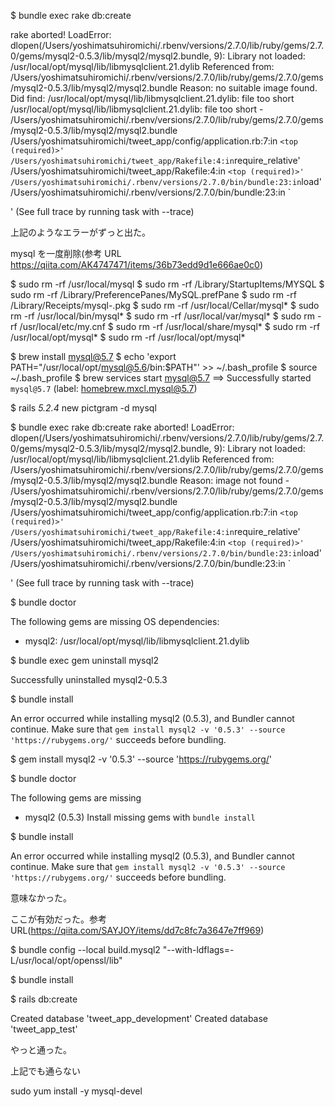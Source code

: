 \$ bundle exec rake db:create

rake aborted!
LoadError: dlopen(/Users/yoshimatsuhiromichi/.rbenv/versions/2.7.0/lib/ruby/gems/2.7.0/gems/mysql2-0.5.3/lib/mysql2/mysql2.bundle, 9): Library not loaded: /usr/local/opt/mysql/lib/libmysqlclient.21.dylib
Referenced from: /Users/yoshimatsuhiromichi/.rbenv/versions/2.7.0/lib/ruby/gems/2.7.0/gems/mysql2-0.5.3/lib/mysql2/mysql2.bundle
Reason: no suitable image found. Did find:
/usr/local/opt/mysql/lib/libmysqlclient.21.dylib: file too short
/usr/local/opt/mysql/lib/libmysqlclient.21.dylib: file too short - /Users/yoshimatsuhiromichi/.rbenv/versions/2.7.0/lib/ruby/gems/2.7.0/gems/mysql2-0.5.3/lib/mysql2/mysql2.bundle
/Users/yoshimatsuhiromichi/tweet_app/config/application.rb:7:in `<top (required)>' /Users/yoshimatsuhiromichi/tweet_app/Rakefile:4:in`require_relative'
/Users/yoshimatsuhiromichi/tweet_app/Rakefile:4:in `<top (required)>' /Users/yoshimatsuhiromichi/.rbenv/versions/2.7.0/bin/bundle:23:in`load'
/Users/yoshimatsuhiromichi/.rbenv/versions/2.7.0/bin/bundle:23:in `<main>'
(See full trace by running task with --trace)

上記のようなエラーがずっと出た。

mysql を一度削除(参考 URL https://qiita.com/AK4747471/items/36b73edd9d1e666ae0c0)

$ sudo rm -rf /usr/local/mysql
$ sudo rm -rf /Library/StartupItems/MYSQL
$ sudo rm -rf /Library/PreferencePanes/MySQL.prefPane
$ sudo rm -rf /Library/Receipts/mysql-.pkg
$ sudo rm -rf /usr/local/Cellar/mysql*
$ sudo rm -rf /usr/local/bin/mysql*
\$ sudo rm -rf /usr/local/var/mysql*
$ sudo rm -rf /usr/local/etc/my.cnf
$ sudo rm -rf /usr/local/share/mysql*
\$ sudo rm -rf /usr/local/opt/mysql*
\$ sudo rm -rf /usr/local/opt/mysql\*

$ brew install mysql@5.7
$ echo 'export PATH="/usr/local/opt/mysql@5.6/bin:$PATH"' >> ~/.bash_profile
$ source ~/.bash_profile
\$ brew services start mysql@5.7
==> Successfully started `mysql@5.7` (label: homebrew.mxcl.mysql@5.7)

\$ rails _5.2.4_ new pictgram -d mysql

\$ bundle exec rake db:create
rake aborted!
LoadError: dlopen(/Users/yoshimatsuhiromichi/.rbenv/versions/2.7.0/lib/ruby/gems/2.7.0/gems/mysql2-0.5.3/lib/mysql2/mysql2.bundle, 9): Library not loaded: /usr/local/opt/mysql/lib/libmysqlclient.21.dylib
Referenced from: /Users/yoshimatsuhiromichi/.rbenv/versions/2.7.0/lib/ruby/gems/2.7.0/gems/mysql2-0.5.3/lib/mysql2/mysql2.bundle
Reason: image not found - /Users/yoshimatsuhiromichi/.rbenv/versions/2.7.0/lib/ruby/gems/2.7.0/gems/mysql2-0.5.3/lib/mysql2/mysql2.bundle
/Users/yoshimatsuhiromichi/tweet_app/config/application.rb:7:in `<top (required)>' /Users/yoshimatsuhiromichi/tweet_app/Rakefile:4:in`require_relative'
/Users/yoshimatsuhiromichi/tweet_app/Rakefile:4:in `<top (required)>' /Users/yoshimatsuhiromichi/.rbenv/versions/2.7.0/bin/bundle:23:in`load'
/Users/yoshimatsuhiromichi/.rbenv/versions/2.7.0/bin/bundle:23:in `<main>'
(See full trace by running task with --trace)

\$ bundle doctor

The following gems are missing OS dependencies:

- mysql2: /usr/local/opt/mysql/lib/libmysqlclient.21.dylib

\$ bundle exec gem uninstall mysql2

Successfully uninstalled mysql2-0.5.3

\$ bundle install

An error occurred while installing mysql2 (0.5.3), and Bundler cannot continue.
Make sure that `gem install mysql2 -v '0.5.3' --source 'https://rubygems.org/'` succeeds before bundling.

\$ gem install mysql2 -v '0.5.3' --source 'https://rubygems.org/'

\$ bundle doctor

The following gems are missing

- mysql2 (0.5.3)
  Install missing gems with `bundle install`

\$ bundle install

An error occurred while installing mysql2 (0.5.3), and Bundler cannot continue.
Make sure that `gem install mysql2 -v '0.5.3' --source 'https://rubygems.org/'` succeeds before bundling.

意味なかった。

ここが有効だった。参考 URL(https://qiita.com/SAYJOY/items/dd7c8fc7a3647e7ff969)

\$ bundle config --local build.mysql2 "--with-ldflags=-L/usr/local/opt/openssl/lib"

\$ bundle install

\$ rails db:create

Created database 'tweet_app_development'
Created database 'tweet_app_test'

やっと通った。

上記でも通らない

sudo yum install -y mysql-devel
